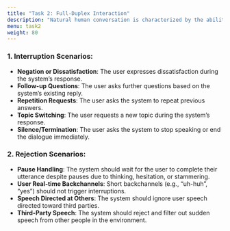 ```yaml
---
title: "Task 2: Full-Duplex Interaction"
description: "Natural human conversation is characterized by the ability to interrupt, pause, or respond at any time, rather than adhering to rigid turn-taking. This track evaluates a speech dialogue system’s capacity to react swiftly, stop appropriately, and respond naturally in scenarios involving interruptions, follow-up questions, topic shifts, or background noise. Annotated real-world multi-turn Chinese and English dialogue datasets will be provided, covering typical interruption and rejection scenarios. Systems will be comprehensively assessed based on response speed, behavioral rationality, and linguistic naturalness. This track aims to advance voice dialogue systems toward human-like communication."
menu: task2
weight: 80
---
```



### **1. Interruption Scenarios**:  
- **Negation or Dissatisfaction**: The user expresses dissatisfaction during the system’s response.
- **Follow-up Questions**: The user asks further questions based on the system’s existing reply.
- **Repetition Requests**: The user asks the system to repeat previous answers.
- **Topic Switching**: The user requests a new topic during the system’s response.
- **Silence/Termination**: The user asks the system to stop speaking or end the dialogue immediately.

### 2. **Rejection Scenarios**:  
- **Pause Handling**: The system should wait for the user to complete their utterance despite pauses due to thinking, hesitation, or stammering.
- **User Real-time Backchannels**: Short backchannels (e.g., “uh-huh”, “yes”) should not trigger interruptions.
- **Speech Directed at Others**: The system should ignore user speech directed toward third parties.
- **Third-Party Speech**: The system should reject and filter out sudden speech from other people in the environment.
